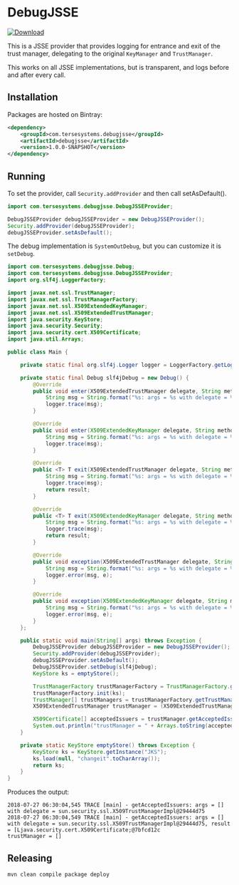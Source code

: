 # DebugJSSE

[ ![Download](https://api.bintray.com/packages/tersesystems/maven/jssedebug/images/download.svg) ](https://bintray.com/tersesystems/maven/jssedebug/_latestVersion)

This is a JSSE provider that provides logging for entrance and exit of the trust manager, delegating to the original `KeyManager` and `TrustManager`.

This works on all JSSE implementations, but is transparent, and logs before and after every call.

## Installation

Packages are hosted on Bintray:

```xml
<dependency>
    <groupId>com.tersesystems.debugjsse</groupId>
    <artifactId>debugjsse</artifactId>
    <version>1.0.0-SNAPSHOT</version>
</dependency>
```

## Running

To set the provider, call `Security.addProvider` and then call setAsDefault().

```java
import com.tersesystems.debugjsse.DebugJSSEProvider;

DebugJSSEProvider debugJSSEProvider = new DebugJSSEProvider();
Security.addProvider(debugJSSEProvider);
debugJSSEProvider.setAsDefault();
```

The debug implementation is `SystemOutDebug`, but you can customize it is `setDebug`.

```java
import com.tersesystems.debugjsse.Debug;
import com.tersesystems.debugjsse.DebugJSSEProvider;
import org.slf4j.LoggerFactory;

import javax.net.ssl.TrustManager;
import javax.net.ssl.TrustManagerFactory;
import javax.net.ssl.X509ExtendedKeyManager;
import javax.net.ssl.X509ExtendedTrustManager;
import java.security.KeyStore;
import java.security.Security;
import java.security.cert.X509Certificate;
import java.util.Arrays;

public class Main {

    private static final org.slf4j.Logger logger = LoggerFactory.getLogger("Main");

    private static final Debug slf4jDebug = new Debug() {
        @Override
        public void enter(X509ExtendedTrustManager delegate, String method, Object[] args) {
            String msg = String.format("%s: args = %s with delegate = %s", method, Arrays.toString(args), delegate);
            logger.trace(msg);
        }

        @Override
        public void enter(X509ExtendedKeyManager delegate, String method, Object[] args) {
            String msg = String.format("%s: args = %s with delegate = %s", method, Arrays.toString(args), delegate);
            logger.trace(msg);
        }

        @Override
        public <T> T exit(X509ExtendedTrustManager delegate, String method, T result, Object[] args) {
            String msg = String.format("%s: args = %s with delegate = %s, result = %s", method, Arrays.toString(args), delegate, result);
            logger.trace(msg);
            return result;
        }

        @Override
        public <T> T exit(X509ExtendedKeyManager delegate, String method, T result, Object[] args) {
            String msg = String.format("%s: args = %s with delegate = %s, result = %s", method, Arrays.toString(args), delegate, result);
            logger.trace(msg);
            return result;
        }

        @Override
        public void exception(X509ExtendedTrustManager delegate, String method, Exception e, Object[] args) {
            String msg = String.format("%s: args = %s with delegate = %s", method, Arrays.toString(args), delegate);
            logger.error(msg, e);
        }

        @Override
        public void exception(X509ExtendedKeyManager delegate, String method, Exception e, Object[] args) {
            String msg = String.format("%s: args = %s with delegate = %s", method, Arrays.toString(args), delegate);
            logger.error(msg, e);
        }
    };

    public static void main(String[] args) throws Exception {
        DebugJSSEProvider debugJSSEProvider = new DebugJSSEProvider();
        Security.addProvider(debugJSSEProvider);
        debugJSSEProvider.setAsDefault();
        DebugJSSEProvider.setDebug(slf4jDebug);
        KeyStore ks = emptyStore();

        TrustManagerFactory trustManagerFactory = TrustManagerFactory.getInstance(TrustManagerFactory.getDefaultAlgorithm());
        trustManagerFactory.init(ks);
        TrustManager[] trustManagers = trustManagerFactory.getTrustManagers();
        X509ExtendedTrustManager trustManager = (X509ExtendedTrustManager) trustManagers[0];

        X509Certificate[] acceptedIssuers = trustManager.getAcceptedIssuers();
        System.out.println("trustManager = " + Arrays.toString(acceptedIssuers));
    }

    private static KeyStore emptyStore() throws Exception {
        KeyStore ks = KeyStore.getInstance("JKS");
        ks.load(null, "changeit".toCharArray());
        return ks;
    }
}
```

Produces the output:

```
2018-07-27 06:30:04,545 TRACE [main] - getAcceptedIssuers: args = [] with delegate = sun.security.ssl.X509TrustManagerImpl@29444d75
2018-07-27 06:30:04,549 TRACE [main] - getAcceptedIssuers: args = [] with delegate = sun.security.ssl.X509TrustManagerImpl@29444d75, result = [Ljava.security.cert.X509Certificate;@7bfcd12c
trustManager = []
```

## Releasing

```bash
mvn clean compile package deploy
```